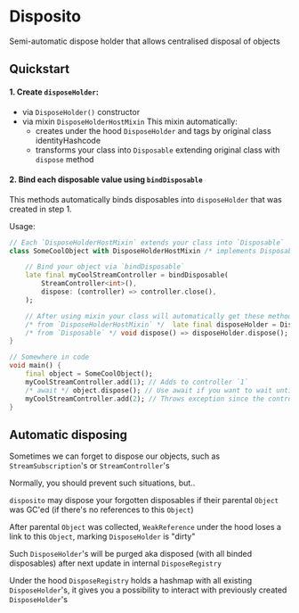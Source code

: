 # Disposito

Semi-automatic dispose holder that allows centralised disposal of objects

## Quickstart

#### 1. Create `disposeHolder`:
- via `DisposeHolder()` constructor
- via mixin `DisposeHolderHostMixin`
    This mixin automatically:
    - creates under the hood `DisposeHolder` and tags by original class identityHashcode
    - transforms your class into `Disposable` extending original class with `dispose` method

#### 2. Bind each disposable value using `bindDisposable`

This methods automatically binds disposables into `disposeHolder` that was created in step 1.

Usage:

```dart
// Each `DisposeHolderHostMixin` extends your class into `Disposable`
class SomeCoolObject with DisposeHolderHostMixin /* implements Disposable */ {

    // Bind your object via `bindDisposable`
    late final myCoolStreamController = bindDisposable(
        StreamController<int>(),
        dispose: (controller) => controller.close(),
    );

    // After using mixin your class will automatically get these method and holder under the hood
    /* from `DisposeHolderHostMixin` */  late final disposeHolder = DisposeHolder(...);
    /* from `Disposable` */ void dispose() => disposeHolder.dispose();
}

// Somewhere in code
void main() {
    final object = SomeCoolObject();
    myCoolStreamController.add(1); // Adds to controller `1`
    /* await */ object.dispose(); // Use await if you want to wait untii disposition of all binded objects
    myCoolStreamController.add(2); // Throws exception since the controller is closed
}
```

## Automatic disposing

Sometimes we can forget to dispose our objects, such as `StreamSubscription`'s or `StreamController`'s

Normally, you should prevent such situations, but..

`disposito` may dispose your forgotten disposables if their parental `Object` was GC'ed (if there's no references to this `Object`)

After parental `Object` was collected, `WeakReference` under the hood loses a link to this `Object`, marking `DisposeHolder` is "dirty"

Such `DisposeHolder`'s will be purged aka disposed (with all binded disposables) after next update in internal `DisposeRegistry`

Under the hood `DisposeRegistry` holds a hashmap with all existing `DisposeHolder`'s, it gives you a possibility to interact with previously created `DisposeHolder`'s


